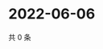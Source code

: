 # 2022-06-06

共 0 条

<!-- BEGIN WEIBO -->
<!-- 最后更新时间 Mon Jun 06 2022 23:00:44 GMT+0800 (China Standard Time) -->

<!-- END WEIBO -->
